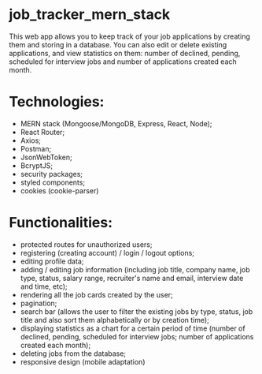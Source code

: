 # job_tracker_mern_stack

This web app allows you to keep track of your job applications by creating them and storing in a database. You can also edit or delete existing applications, and view statistics on them: number of declined, pending, scheduled for 
interview jobs and number of applications created each month.

# Technologies: #
* MERN stack (Mongoose/MongoDB, Express, React, Node);
* React Router;
* Axios;
* Postman;
* JsonWebToken;
* BcryptJS;
* security packages;
* styled components;
* cookies (cookie-parser)

# Functionalities: # 
* protected routes for unauthorized users;
* registering (creating account) / login / logout options;
* editing profile data;
* adding / editing job information (including job title, company name, job type, status, salary range, recruiter's name and email, interview date and time, etc);
* rendering all the job cards created by the user;
* pagination;
* search bar (allows the user to filter the existing jobs by type, status, job title and also sort them alphabetically or by creation time);
* displaying statistics as a chart for a certain period of time (number of declined, pending, scheduled for interview jobs; number of applications created each month);
* deleting jobs from the database;
* responsive design (mobile adaptation)
